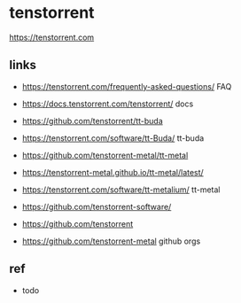 # tenstorrent

https://tenstorrent.com

## links

- https://tenstorrent.com/frequently-asked-questions/
  FAQ

- https://docs.tenstorrent.com/tenstorrent/
  docs

- https://github.com/tenstorrent/tt-buda
- https://tenstorrent.com/software/tt-Buda/
  tt-buda

- https://github.com/tenstorrent-metal/tt-metal
- https://tenstorrent-metal.github.io/tt-metal/latest/
- https://tenstorrent.com/software/tt-metalium/
  tt-metal

- https://github.com/tenstorrent-software/
- https://github.com/tenstorrent
- https://github.com/tenstorrent-metal
  github orgs

## ref

- todo
